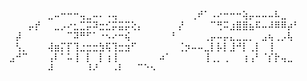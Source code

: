 ⠀⠀⠀⠀⠀⠀⠀⣀⠤⠒⠒⠒⢤⣀⠤⠄⠠⢤⠀⠀⠀⠀⠀⠀
⠀⠀⠀⠀⠀⢀⠞⠁⠠⠔⠒⠒⠒⢵⡤⠤⠤⠤⠧⣀⠀⠀⠀⠀
⠀⠀⠀⠀⡤⡞⠀⠀⣀⡠⠔⣂⣉⡭⠽⣒⣊⡭⣭⡭⢕⡄⠀⠀
⠀⠀⠀⡜⠀⠀⠀⠀⠉⢛⠭⣰⣿⣿⣦⠯⠤⠼⠿⠿⡴⠃⠀⠀
⠀⠀⡼⠀⠀⠀⠀⠀⠀⠀⠉⠽⠛⠋⠁⠐⠢⠔⠒⢮⠀⠀⠀⠀
⠀⠀⠃⠀⠀⠀⠀⢀⡤⠤⡤⣄⣀⣀⡀⠀⣠⢦⢀⡠⢧⠀⠀⠀
⠀⠀⢣⡀⠀⠀⠀⢼⣶⡍⡏⢹⣐⣒⣒⣳⢯⢹⣒⣲⠋⠀⠀⠀
⠀⠀⠀⢈⡲⠤⠤⣀⡇⡧⡇⣸⠚⡇⢀⡇⠀⢸⠀⠀⠀⠀⠀⠀
⠀⣠⠚⠉⠀⠀⠀⢠⠇⠁⠥⢸⠀⡇⠀⡇⢰⢸⠀⠀⠀⠀⠀⠀
⠴⠁⠀⠀⠀⠀⠀⢸⢀⡀⢀⠀⠀⢰⢠⠃⠈⡎⡗⢤⣀⠀⠀⠀
⠀⠀⠀⠀⠀⠀⠀⠼⠀⠀⠀⠀⠀⠸⠜⠀⠀⠠⠇⠀⠀⠉⠑⠢
